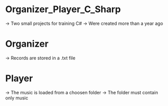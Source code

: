 # Organizer_Player_C_Sharp
-> Two small projects for training C#
-> Were created more than a year ago

# Organizer
-> Records are stored in a .txt file

# Player
-> The music is loaded from a choosen folder
-> The folder must contain only music
